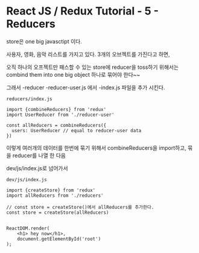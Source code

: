 # React JS / Redux Tutorial - 5 - Reducers

store은 one big javasctipt 이다.

사용자, 영화, 음악 리스트를 가지고 있다.
3개의 오브젝트를 가진다고 하면,

오직 하나의 오프젝트만 패스할 수 있는 store에 reducer을 toss하기 위해서는
combind them into one big object 하나로 묶어야 한다~~

그래서
-reducer
  -reducer-user.js 에서
  -index.js 파일을 추가 시킨다.

```
reducers/index.js

import {combineReducers} from 'redux'
import UserReducer from './reducer-user'

const allReducers = combineReducers({
  users: UserReducer // equal to reducer-user data
})

```

이렇게 여러개의 데이터를 한번에 묶기 위해서 combineReducers을 import하고,
묶을 reducer를 나열 한 다음

dev/js/index.js로 넘어가서

```
dev/js/index.js

import {createStore} from 'redux'
import allReducers from './reducers'

// const store = createStore()에서 allReducers를 추가한다.
const store = createStore(allReducers)


ReactDOM.render(
    <h1> hey now</h1>,
    document.getElementById('root')
);

```
